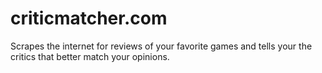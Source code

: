 # criticmatcher.com
Scrapes the internet for reviews of your favorite games and tells your the critics that better match your opinions.
